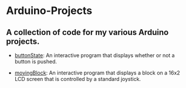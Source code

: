 # Arduino-Projects
## A collection of code for my various Arduino projects.

* [buttonState](https://github.com/cedricium/Arduino-Projects/tree/master/buttonState): An interactive program that displays whether or not a button is pushed.

* [movingBlock](https://github.com/cedricium/Arduino-Projects/tree/master/movingBlock): An interactive program that displays a block on a 16x2 LCD screen that is controlled by a standard joystick.
